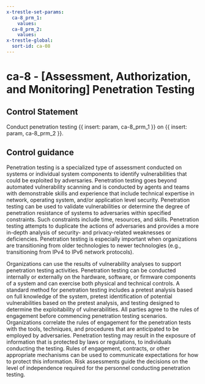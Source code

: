 ```yaml
---
x-trestle-set-params:
  ca-8_prm_1:
    values:
  ca-8_prm_2:
    values:
x-trestle-global:
  sort-id: ca-08
---
```


# ca-8 - \[Assessment, Authorization, and Monitoring\] Penetration Testing

## Control Statement

Conduct penetration testing {{ insert: param, ca-8_prm_1 }} on {{ insert: param, ca-8_prm_2 }}.

## Control guidance

Penetration testing is a specialized type of assessment conducted on systems or individual system components to identify vulnerabilities that could be exploited by adversaries. Penetration testing goes beyond automated vulnerability scanning and is conducted by agents and teams with demonstrable skills and experience that include technical expertise in network, operating system, and/or application level security. Penetration testing can be used to validate vulnerabilities or determine the degree of penetration resistance of systems to adversaries within specified constraints. Such constraints include time, resources, and skills. Penetration testing attempts to duplicate the actions of adversaries and provides a more in-depth analysis of security- and privacy-related weaknesses or deficiencies. Penetration testing is especially important when organizations are transitioning from older technologies to newer technologies (e.g., transitioning from IPv4 to IPv6 network protocols).

Organizations can use the results of vulnerability analyses to support penetration testing activities. Penetration testing can be conducted internally or externally on the hardware, software, or firmware components of a system and can exercise both physical and technical controls. A standard method for penetration testing includes a pretest analysis based on full knowledge of the system, pretest identification of potential vulnerabilities based on the pretest analysis, and testing designed to determine the exploitability of vulnerabilities. All parties agree to the rules of engagement before commencing penetration testing scenarios. Organizations correlate the rules of engagement for the penetration tests with the tools, techniques, and procedures that are anticipated to be employed by adversaries. Penetration testing may result in the exposure of information that is protected by laws or regulations, to individuals conducting the testing. Rules of engagement, contracts, or other appropriate mechanisms can be used to communicate expectations for how to protect this information. Risk assessments guide the decisions on the level of independence required for the personnel conducting penetration testing.
